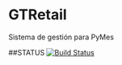 GTRetail
========

Sistema de gestión para PyMes

##STATUS
[![Build Status](https://travis-ci.org/GTSoftware/GTRetail.svg?branch=master)](https://travis-ci.org/GTSoftware/GTRetail)
